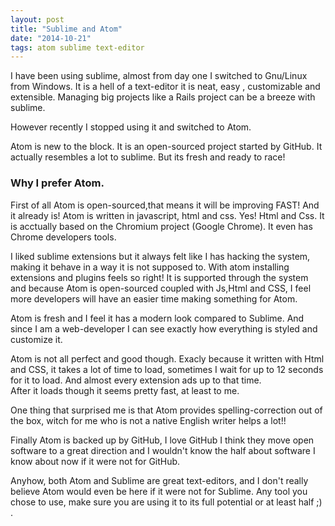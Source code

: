 ```yaml
---
layout: post
title: "Sublime and Atom"
date: "2014-10-21"
tags: atom sublime text-editor
---
```


I have been using sublime, almost from day one I switched to Gnu/Linux from Windows.
It is a hell of a text-editor it is neat, easy , customizable and extensible.
Managing big projects like a Rails project can be a breeze with sublime.

However recently I stopped using it and switched to Atom.

Atom is new to the block. It is an open-sourced project started by GitHub.
It actually resembles a lot to sublime. But its fresh and ready to race!

### Why I prefer Atom.


First of all Atom is open-sourced,that means it will be improving FAST! And it already is!
Atom is written in javascript, html and css. Yes! Html and Css. It is acctually based on
the Chromium project (Google Chrome). It even has Chrome developers tools.

I liked sublime extensions but it always felt like I has hacking the system, making it
behave in a way it is not supposed to. With atom installing extensions and plugins feels
so right! It is supported through the system and because Atom is open-sourced coupled with Js,Html
and CSS, I feel more developers will have an easier time making something for Atom.

Atom is fresh and I feel it has a modern look compared to Sublime. And since I am a
web-developer I can see exactly how everything is styled and customize it.

Atom is not all perfect and good though. Exacly because it written with Html and CSS, it takes
a lot of time to load, sometimes I wait for up to 12 seconds for it to load. And almost
every extension ads up to that time.  
After it loads though it seems pretty fast, at least to me.

One thing that surprised me is that Atom provides spelling-correction out of the box, witch
for me who is not a native English writer helps a lot!!

Finally Atom is backed up by GitHub, I love GitHub I think they move open software to a great
direction and I wouldn't know the half about software I know about now if it were not for GitHub.

Anyhow, both Atom and Sublime are great text-editors, and I don't really believe Atom would even
be here if it were not for Sublime. Any tool you chose to use, make sure you are using it to its
full potential or at least half ;) .
